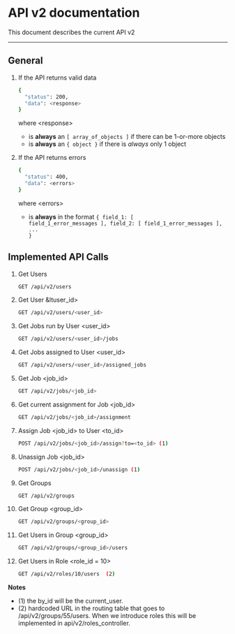 # API v2 documentation

This document describes the current API v2

---

## General

1. If the API returns valid data

    ```bash
    {
      "status": 200,
      "data": <response>
    }
    ```
    where &lt;response>
    - is **always** an <code>[ array_of_objects ]</code> if there can be 1-or-more objects
    - is **always** an <code>{ object }</code> if there is *always* only 1 object

1. If the API returns errors

    ```bash
    {
      "status": 400,
      "data": <errors>
    }
    ```
    where &lt;errors>
    - is **always** in the format <code>{ field_1: [ field_1_error_messages ], field_2: [ field_1_error_messages ], ... }</code>

## Implemented API Calls


1. Get Users
    ```bash
    GET /api/v2/users
    ```

2. Get User &ltuser_id>
    ```bash
    GET /api/v2/users/<user_id>
    ```

3. Get Jobs run by User &lt;user_id>
    ```bash
    GET /api/v2/users/<user_id>/jobs
    ```

4. Get Jobs assigned to User &lt;user_id>
    ```bash
    GET /api/v2/users/<user_id>/assigned_jobs
    ```

5. Get Job &lt;job_id>
    ```bash
    GET /api/v2/jobs/<job_id>
    ```

6. Get current assignment for Job &lt;job_id>
    ```bash
    GET /api/v2/jobs/<job_id>/assignment
    ```

7. Assign Job &lt;job_id> to User &lt;to_id>
    ```bash
    POST /api/v2/jobs/<job_id>/assign?to=<to_id> (1)
    ```

8. Unassign Job &lt;job_id>
    ```bash
    POST /api/v2/jobs/<job_id>/unassign (1)
    ```

9. Get Groups
    ```bash
    GET /api/v2/groups
    ```

10. Get Group &lt;group_id>
    ```bash
    GET /api/v2/groups/<group_id>
    ```

11. Get Users in Group &lt;group_id>
    ```bash
    GET /api/v2/groups/<group_id>/users
    ```

12. Get Users in Role &lt;role_id = 10>
    ```bash
    GET /api/v2/roles/10/users  (2)
    ```

**Notes**
- (1) the by_id will be the current_user.
- (2) hardcoded URL in the routing table that goes to /api/v2/groups/55/users.  When we introduce roles this will be implemented in api/v2/roles_controller.
